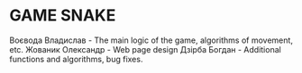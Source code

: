# GAME SNAKE

Воєвода Владислав - The main logic of the game, algorithms of movement, etc.
Жованик Олександр - Web page design
Дзірба Богдан - Additional functions and algorithms, bug fixes.

